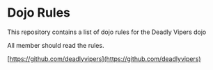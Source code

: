 Dojo Rules
==========

This repository contains a list of dojo rules for the Deadly Vipers dojo

All member should read the rules.

[https://github.com/deadlyvipers](https://github.com/deadlyvipers)

